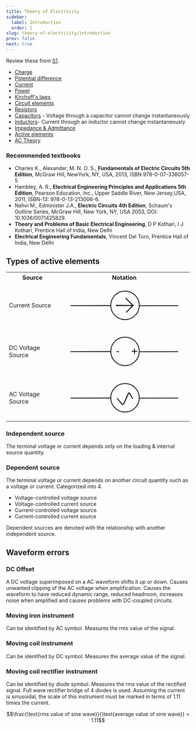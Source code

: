 ```yaml
---
title: Theory of Electricity
sidebar:
  label: Introduction
  order: 1
slug: theory-of-electricity/introduction
prev: false
next: true
---
```


Review these from [S1](https://s1.sahithyan.dev).

- [Charge](https://s1.sahithyan.dev/electrical-fundamentals/basics/introduction#charge)
- [Potential difference](https://s1.sahithyan.dev/electrical-fundamentals/basics/introduction#voltage)
- [Current](https://s1.sahithyan.dev/electrical-fundamentals/basics/introduction#current)
- [Power](https://s1.sahithyan.dev/electrical-fundamentals/basics/introduction#power)
- [Kirchoff's laws](https://s1.sahithyan.dev/electrical-fundamentals/basics/kirchoff-laws/)
- [Circuit elements](https://s1.sahithyan.dev/electrical-fundamentals/basics/circuit-elements/)
- [Resistors](https://s1.sahithyan.dev/electrical-fundamentals/basics/resistors/)
- [Capacitors](https://s1.sahithyan.dev/electrical-fundamentals/basics/capacitors/) -
  Voltage through a capacitor cannot change instantaneously
- [Inductors](https://s1.sahithyan.dev/electrical-fundamentals/basics/inductors/)-
  Current through an inductor cannot change instantaneously
- [Impedance & Admittance](https://s1.sahithyan.dev/electrical-fundamentals/basics/impedance-and-admittance/)
- [Active elements](https://s1.sahithyan.dev/electrical-fundamentals/basics/circuit-elements/#active)
- [AC Theory](https://s1.sahithyan.dev/electrical-fundamentals/basics/ac-theory)

### Recommended textbooks

- Charles K., Alexander, M. N. O. S., **Fundamentals of Electric Circuits 5th
  Edition**, McGraw Hill, NewYork, NY, USA, 2013, ISBN 978-0-07-338057-5
- Hambley, A. R., **Electrical Engineering Principles and Applications 5th
  Edition**, Pearson Education, Inc., Upper Saddle River, New Jersey,USA, 2011,
  ISBN-13: 978-0-13-213006-6.
- Nahvi M., Edminister J.A., **Electric Circuits 4th Edition**, Schaum's Outline
  Series, McGraw Hill, New York, NY, USA 2003, DOI: 10.1036/0071425829.
- **Theory and Problems of Basic Electrical Engineering**, D P Kothari, I J
  Kothari, Prentice Hall of India, New Delhi
- **Electrical Engineering Fundamentals**, Vincent Del Toro, Prentice Hall of
  India, New Delhi

## Types of active elements

<table>
	<tr>
		<th>Source</th>
		<th>Notation</th>
	</tr>
	<tr>
		<td>Current Source</td>
		<td>
			<svg direction="ltr" width="400" height="140"
				viewBox="647.0029231835972 342.2184717483765 506.43682673825356 181.56305650324714" stroke-linecap="round"
				stroke-linejoin="round" data-color-mode="light" class="tl-container tl-theme__force-sRGB tl-theme__light">
				<g transform="matrix(1, 0, 0, 1, 844.6487, 374.017)">
					<path
						d="M0,58.9829850495478 a58.9829850495478,58.9829850495478,0,1,1,117.9659700990956,0a58.9829850495478,58.9829850495478,0,1,1,-117.9659700990956,0 "
						stroke="currentColor" stroke-width="3.5" fill="none" />
				</g>
				<g transform="matrix(1, 0, 0, 1, 521.4899, 434)">
					<path d="M 157.513,0 L164.513,0 L 319.9781,0 M 157.513,0 L164.513,-0.003 L 321.0799,-0.0692 "
						stroke="currentColor" stroke-width="3.5" fill="none" transform="scale(1)" />
				</g>
				<g transform="matrix(1, 0, 0, 1, 962.6132, 434.4785)">
					<path d="M 0,0 L7,0 L 158.8265,0 M 0,0 L7,-0.0154 L 159.9609,-0.3518 " stroke="currentColor"
						stroke-width="3.5" fill="none" transform="scale(1)" />
				</g>
				<g transform="matrix(1, 0, 0, 1, 850.8547, 433.5822)">
					<path
						d="M21.1677,-2.1416 Q24.7,-2.0393 28.504,-1.9652 T36.9271,-1.8373 46.573,-1.7445 56.6264,-1.6773 66.2722,-1.6285 74.6953,-1.5932 81.0806,-1.5676 84.6129,-1.6186 85.8322,-1.6365 86.3407,-1.4651 86.7679,-1.1404 87.069,-0.6963 87.2125,-0.1792 87.1834,0.3566 86.9848,0.8551 86.6374,1.264 86.1776,1.5406 85.6535,1.6559 85.1201,1.5978 84.6331,1.3725 84.2436,1.0034 83.9923,0.5293 83.9055,-0.0002 83.9924,-0.5298 84.2439,-1.0038 84.6335,-1.3728 85.1205,-1.598 85.654,-1.6559 86.178,-1.5404 86.6377,-1.2637 86.985,-0.8546 87.1835,-0.3561 87.2125,0.1797 87.0688,0.6967 86.7675,1.1408 86.3402,1.4654 85.8317,1.6366 85.5636,1.6805 84.6129,1.6186 81.0806,1.5676 74.6953,1.5932 66.2722,1.6285 56.6264,1.6773 46.573,1.7445 36.9271,1.8373 28.504,1.9652 21.1677,2.1416 17.2061,2.1585 16.4127,1.8299 15.8055,1.2226 15.4769,0.4293 15.477,-0.4295 15.8057,-1.2228 16.4129,-1.83 17.2063,-2.1585 17.6356,-2.2439 21.1677,-2.1416 Z"
						stroke-width="1" stroke="currentColor" fill="currentColor" transform="scale(1)" />
				</g>
				<g transform="matrix(1, 0, 0, 1, 936.9059, 433.7452)">
					<path
						d="M-4.6089,-1.705 Q-7.7035,-4.9243 -9.646,-6.9573 T-13.7188,-11.1861 -17.9884,-15.5689 -22.0982,-19.7607 -25.7074,-23.4008 -28.8784,-26.5438 -30.5681,-28.2707 -30.8048,-28.7479 -30.8767,-29.2757 -30.7763,-29.7988 -30.5141,-30.2625 -30.1176,-30.6182 -29.6283,-30.8287 -29.0974,-30.8719 -28.5804,-30.7433 -28.1317,-30.4564 -27.798,-30.0411 -27.6143,-29.5411 -27.6,-29.0086 -27.7564,-28.4995 -28.0672,-28.0669 -28.4999,-27.7562 -29.0091,-27.5999 -29.5416,-27.6144 -30.0416,-27.7982 -30.4567,-28.132 -30.7435,-28.5809 -30.8719,-29.0979 -30.8286,-29.6288 -30.618,-30.118 -30.2621,-30.5144 -29.7984,-30.7765 -29.2752,-30.8767 -28.7474,-30.8047 -28.2703,-30.5679 -28.0513,-30.4105 -26.5438,-28.8784 -23.4008,-25.7074 -19.7607,-22.0982 -15.5689,-17.9884 -11.1861,-13.7188 -6.9573,-9.646 -1.705,-4.6089 1.7465,-1.1669 2.0601,-0.4097 2.0601,0.4098 1.7464,1.167 1.1669,1.7465 0.4096,2.0601 -0.4099,2.0601 -1.1671,1.7464 -1.5144,1.5143 -4.6089,-1.705 Z"
						stroke-width="1" stroke="currentColor" fill="currentColor" transform="scale(1)" />
				</g>
				<g transform="matrix(1, 0, 0, 1, 936.3899, 434.0892)">
					<path
						d="M-1.4301,4.3341 Q-4.3746,7.1538 -6.2345,8.9232 T-10.1019,12.6346 -14.108,16.5275 -17.9384,20.2759 -21.2498,23.5826 -24.0973,26.4994 -25.692,28.0698 -26.1859,28.3147 -26.7322,28.3892 -27.2736,28.2852 -27.7535,28.0139 -28.1216,27.6035 -28.3394,27.0971 -28.3842,26.5476 -28.2511,26.0126 -27.9541,25.5481 -27.5244,25.2027 -27.0069,25.0127 -26.4557,24.9978 -25.9287,25.1597 -25.481,25.4814 -25.1595,25.9292 -24.9977,26.4562 -25.0128,27.0074 -25.203,27.5248 -25.5484,27.9544 -26.013,28.2513 -26.5481,28.3842 -27.0976,28.3393 -27.6039,28.1213 -28.0142,27.7531 -28.2854,27.2731 -28.3892,26.7316 -28.3146,26.1854 -28.0695,25.6916 -27.9066,25.4649 -26.4994,24.0973 -23.5826,21.2498 -20.2759,17.9384 -16.5275,14.108 -12.6346,10.1019 -8.9232,6.2345 -4.3341,1.4301 -1.1669,-1.7465 -0.4097,-2.0601 0.4098,-2.0601 1.167,-1.7464 1.7465,-1.1669 2.0601,-0.4096 2.0601,0.4099 1.7464,1.1671 1.5143,1.5144 -1.4301,4.3341 Z"
						stroke-width="1" stroke="currentColor" fill="currentColor" transform="scale(1)" />
				</g>
			</svg>
		</td>
	</tr>
	<tr>
		<td>DC Voltage Source</td>
		<td>
			<svg direction="ltr" width="400" height="140"
				viewBox="647.0029231835972 342.2184717483765 506.43682673825356 181.56305650324714" stroke-linecap="round"
				stroke-linejoin="round" data-color-mode="light" class="tl-container tl-theme__force-sRGB tl-theme__light">
				<g transform="matrix(1, 0, 0, 1, 844.6487, 374.017)">
					<path
						d="M0,58.9829850495478 a58.9829850495478,58.9829850495478,0,1,1,117.9659700990956,0a58.9829850495478,58.9829850495478,0,1,1,-117.9659700990956,0 "
						stroke="currentColor" stroke-width="3.5" fill="none" />
				</g>
				<g transform="matrix(1, 0, 0, 1, 521.4899, 434)">
					<path d="M 157.513,0 L164.513,0 L 319.9781,0 M 157.513,0 L164.513,-0.003 L 321.0799,-0.0692 "
						stroke="currentColor" stroke-width="3.5" fill="none" transform="scale(1)" />
				</g>
				<g transform="matrix(1, 0, 0, 1, 962.6132, 434.4785)">
					<path d="M 0,0 L7,0 L 158.8265,0 M 0,0 L7,-0.0154 L 159.9609,-0.3518 " stroke="currentColor"
						stroke-width="3.5" fill="none" transform="scale(1)" />
				</g>
				<g transform="matrix(1, 0, 0, 1, 929.447, 401.9562)"><text font-size="44" font-family="'tldraw_mono', monospace"
						font-style="normal" font-weight="normal" dominant-baseline="mathematical" alignment-baseline="mathematical"
						stroke="rgb(249, 250, 251)" stroke-width="2" fill="rgb(249, 250, 251)">
						<tspan alignment-baseline="mathematical" x="0" y="22.699996948242188" unicode-bidi="plaintext">+</tspan>
					</text><text font-size="44" font-family="'tldraw_mono', monospace" font-style="normal" font-weight="normal"
						dominant-baseline="mathematical" alignment-baseline="mathematical" fill="currentColor">
						<tspan alignment-baseline="mathematical" x="0" y="22.699996948242188" unicode-bidi="plaintext">+</tspan>
					</text></g>
				<g transform="matrix(1, 0, 0, 1, 860, 402.8821)"><text font-size="44" font-family="'tldraw_mono', monospace"
						font-style="normal" font-weight="normal" dominant-baseline="mathematical" alignment-baseline="mathematical"
						stroke="rgb(249, 250, 251)" stroke-width="2" fill="rgb(249, 250, 251)">
						<tspan alignment-baseline="mathematical" x="0" y="22.699996948242188" unicode-bidi="plaintext">-</tspan>
					</text><text font-size="44" font-family="'tldraw_mono', monospace" font-style="normal" font-weight="normal"
						dominant-baseline="mathematical" alignment-baseline="mathematical" fill="currentColor">
						<tspan alignment-baseline="mathematical" x="0" y="22.699996948242188" unicode-bidi="plaintext">-</tspan>
					</text></g>
			</svg>
		</td>
	</tr>
	<tr>
		<td>AC Voltage Source</td>
		<td>
			<svg direction="ltr" width="400" height="140"
				viewBox="647.0029231835972 342.2184717483765 506.43682673825356 181.56305650324714" stroke-linecap="round"
				stroke-linejoin="round" data-color-mode="light" class="tl-container tl-theme__force-sRGB tl-theme__light">
				<defs />
				<g transform="matrix(1, 0, 0, 1, 844.6487, 374.017)">
					<path
						d="M0,58.9829850495478 a58.9829850495478,58.9829850495478,0,1,1,117.9659700990956,0a58.9829850495478,58.9829850495478,0,1,1,-117.9659700990956,0 "
						stroke="currentColor" stroke-width="3.5" fill="none" />
				</g>
				<g transform="matrix(1, 0, 0, 1, 521.4899, 434)">
					<path d="M 157.513,0 L164.513,0 L 319.9781,0 M 157.513,0 L164.513,-0.003 L 321.0799,-0.0692 "
						stroke="currentColor" stroke-width="3.5" fill="none" transform="scale(1)" />
				</g>
				<g transform="matrix(1, 0, 0, 1, 962.6132, 434.4785)">
					<path d="M 0,0 L7,0 L 158.8265,0 M 0,0 L7,-0.0154 L 159.9609,-0.3518 " stroke="currentColor"
						stroke-width="3.5" fill="none" transform="scale(1)" />
				</g>
				<g transform="matrix(1, 0, 0, 1, 871.4334, 435.757)">
					<path
						d="M 0,0 L4.6727,5.2121 L 19.9204,22.2203 Q 24.5931,27.4324 27.5163,21.072 L 46.2631,-19.7185 Q 49.1862,-26.0789 52.5571,-19.944 L 63.5155,0 M 0,0 L4.4568,5.3979 L 19.1283,23.1674 Q 23.5851,28.5653 26.4458,22.1765 L 45.218,-19.7479 Q 48.0786,-26.1366 51.6893,-20.1397 L 63.8899,0.124 "
						stroke="currentColor" stroke-width="3.5" fill="none" transform="scale(1)" />
				</g>
			</svg>
		</td>
	</tr>
</table>

### Independent source

The terminal voltage or current depends only on the loading & internal source
quantity.

### Dependent source

The terminal voltage or current depends on another circuit quantity such as a
voltage or current. Categorized into 4.

- Voltage-controlled voltage source
- Voltage-controlled current source
- Current-controlled voltage source
- Current-controlled current source

Dependent sources are denoted with the relationship with another independent
source.

## Waveform errors

### DC Offset

A DC voltage superimposed on a AC waveform shifts it up or down. Causes unwanted
clipping of the AC voltage when amplification. Causes the waveform to have
reduced dynamic range, reduced headroom, increases noise when amplified and
causes problems with DC-coupled circuits.

### Moving iron instrument

Can be identified by AC symbol. Measures the rms value of the signal.

### Moving coil instrument

Can be identified by DC symbol. Measures the average value of the signal.

### Moving coil rectifier instrument

Can be identified by diode symbol. Measures the rms value of the rectified
signal. Full wave rectifier bridge of 4 diodes is used. Assuming the current is
sinusoidal, the scale of this instrument must be marked in terms of 1.11 timies
the current.

```math
\frac{\text{rms value of sine wave}}{\text{average value of sine wave}} = 1.11
```
